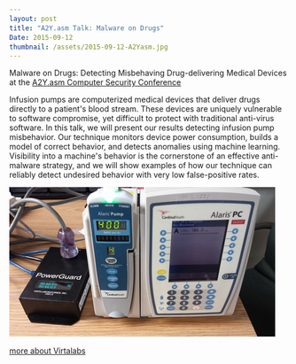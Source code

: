 ```yaml
---
layout: post
title: "A2Y.asm Talk: Malware on Drugs"
Date: 2015-09-12
thumbnail: /assets/2015-09-12-A2Yasm.jpg
---
```


Malware on Drugs: Detecting Misbehaving Drug-delivering Medical Devices
at the [A2Y.asm Computer Security Conference](shttp://www.arbsec.org/a2y.asm/index.html)

Infusion pumps are computerized medical devices that deliver drugs directly to a patient\'s blood stream.  These devices are uniquely vulnerable to software compromise, yet difficult to protect with traditional anti-virus software.  In this talk, we will present our results detecting infusion pump misbehavior.  Our technique monitors device power consumption, builds a model of correct behavior, and detects anomalies using machine learning.  Visibility into a machine\'s behavior is the cornerstone of an effective anti-malware strategy, and we will show examples of how our technique can reliably detect undesired behavior with very low false-positive rates.

![infusion pump image](/assets/2015-09-12-A2Yasm.jpg)

[more about Virtalabs](http://www.virtalabs.com/)
